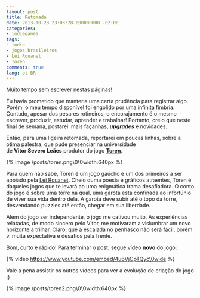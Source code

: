 ```yaml
---
layout: post
title: Retomada
date: 2013-10-23 23:03:28.000000000 -02:00
categories:
- indiegames
tags:
- indie
- jogos brasileiros
- Lei Rouanet
- Toren
comments: true
lang: pt-BR
---
```

Muito tempo sem escrever nestas páginas!

Eu havia prometido que manteria uma certa prudência para registrar algo. Porém, o meu tempo disponível foi engolido por uma infinita fímbria. Contudo, apesar dos pesares rotineiros, o encorajamento é o mesmo  - escrever, produzir, estudar, aprender e trabalhar! Portanto, creio que neste final de semana, postarei  mais façanhas, ___upgrades___ e novidades.

Então, para uma ligeira retomada, reportarei em poucas linhas, sobre a ótima palestra, que pude presenciar na universidade de <strong>Vitor Severo Leães</strong> produtor do jogo <a title="Toren" href="http://toren-game.com/" target="_blank"><strong>Toren</strong></a>.

{% image /posts/toren.png\0\0width:640px %}

Para quem não sabe, Toren é um jogo gaúcho e um dos primeiros a ser apoiado pela <a class="zem_slink" title="Rouanet Law" href="http://en.wikipedia.org/wiki/Rouanet_Law" target="_blank" rel="wikipedia">Lei Rouanet</a>. Cheio duma poesia e gráficos atraentes, Toren é daqueles jogos que te levará ao uma enigmática trama desafiadora. O conto do jogo é sobre uma torre na qual, uma garota esta confinada ao infortúnio de viver sua vida dentro dela. A garota deve subir até o topo da torre, desvendando puzzles até então, chegar em sua liberdade.

Além do jogo ser independente, o jogo me cativou muito. As experiências relatadas, de modo sincero pelo Vitor, me motivaram a vislumbrar um novo horizonte a trilhar. Claro, que a escalada no penhasco não será fácil, porém vi muita expectativa e desafios pela frente.

Bom, curto e rápido! Para terminar o post, segue vídeo **novo** do jogo:

{% video https://www.youtube.com/embed/4u6VjOpTQyc\0wide %}

Vale a pena assistir os outros vídeos para ver a evolução de criação do jogo ;)

{% image /posts/toren2.png\0\0width:640px %}
